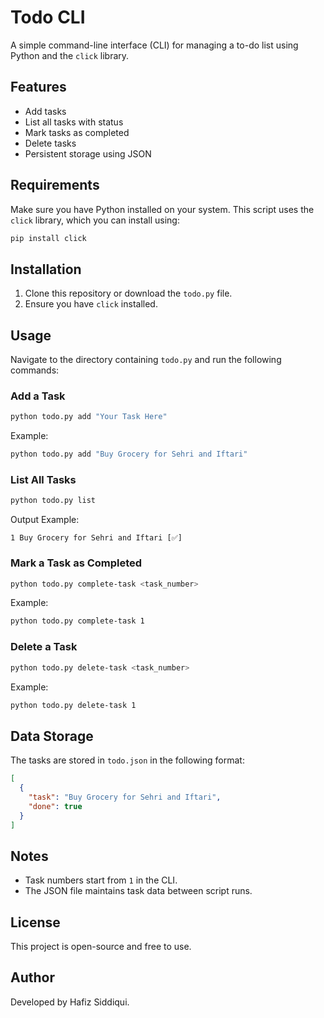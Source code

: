 # Todo CLI

A simple command-line interface (CLI) for managing a to-do list using Python and the `click` library.

## Features
- Add tasks
- List all tasks with status
- Mark tasks as completed
- Delete tasks
- Persistent storage using JSON

## Requirements
Make sure you have Python installed on your system. This script uses the `click` library, which you can install using:

```sh
pip install click
```

## Installation
1. Clone this repository or download the `todo.py` file.
2. Ensure you have `click` installed.

## Usage
Navigate to the directory containing `todo.py` and run the following commands:

### Add a Task
```sh
python todo.py add "Your Task Here"
```
Example:
```sh
python todo.py add "Buy Grocery for Sehri and Iftari"
```

### List All Tasks
```sh
python todo.py list
```
Output Example:
```
1 Buy Grocery for Sehri and Iftari [✅]
```

### Mark a Task as Completed
```sh
python todo.py complete-task <task_number>
```
Example:
```sh
python todo.py complete-task 1
```

### Delete a Task
```sh
python todo.py delete-task <task_number>
```
Example:
```sh
python todo.py delete-task 1
```

## Data Storage
The tasks are stored in `todo.json` in the following format:
```json
[
  {
    "task": "Buy Grocery for Sehri and Iftari",
    "done": true
  }
]
```

## Notes
- Task numbers start from `1` in the CLI.
- The JSON file maintains task data between script runs.

## License
This project is open-source and free to use.

## Author
Developed by Hafiz Siddiqui.
